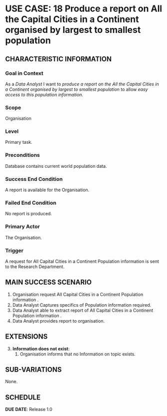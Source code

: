# USE CASE: 18 Produce a report on All the Capital Cities in a Continent organised by largest to smallest population

## CHARACTERISTIC INFORMATION

### Goal in Context

As a *Data Analyst* I want to *produce a report on the All the Capital Cities in a Continent organised by largest to smallest population* to allow *easy access to this population information.*

### Scope

Organisation

### Level

Primary task.

### Preconditions

Database contains current world population data.

### Success End Condition

A report is available for the Organisation.

### Failed End Condition

No report is produced.

### Primary Actor

The Organisation.

### Trigger

A request for All Capital Cities in a Continent Population information is sent to the Research Department.

## MAIN SUCCESS SCENARIO

1. Organisation request All Capital Cities in a Continent Population information .
2. Data Analyst Captures specifics of Population information required.
3. Data Analyst able to extract report of All Capital Cities in a Continent Population information .
4. Data Analyst provides report to organisation.


## EXTENSIONS

3. **Information does not exist**:
   1. Organisation informs that no Information on topic exists.

## SUB-VARIATIONS

None.

## SCHEDULE

**DUE DATE**: Release 1.0
